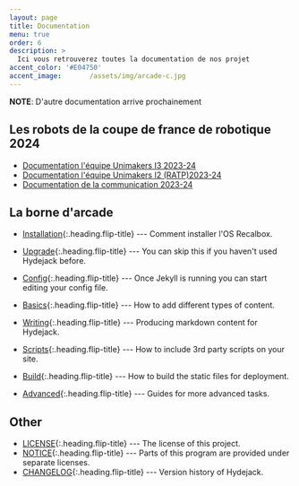 ```yaml
---
layout: page
title: Documentation
menu: true
order: 6
description: >
  Ici vous retrouverez toutes la documentation de nos projet
accent_color: '#E04750'
accent_image:       /assets/img/arcade-c.jpg
---
```


**NOTE**: D'autre documentation arrive prochainement

## Les robots de la coupe de france de robotique 2024
* [Documentation l'équipe Unimakers I3 2023-24](https://unimakers.fr/Docs-Unimakers-CDR-2024/)
* [Documentation l'équipe Unimakers I2 (RATP)2023-24](https://unimakers.fr/ITEC-2024-I2/)
* [Documentation de la communication 2023-24](http://unimakers.fr/doc_com/)

<!-- Buyers of the PRO version can jump straight to [installation for pro buyers](install.md#pro-version),
or [upgrades for pro buyers](upgrade.md#pro-version).
-->
## La borne d'arcade


* [Installation]{:.heading.flip-title} --- Comment installer l'OS Recalbox.
* [Upgrade]{:.heading.flip-title} --- You can skip this if you haven't used Hydejack before.
* [Config]{:.heading.flip-title} --- Once Jekyll is running you can start editing your config file.


* [Basics]{:.heading.flip-title} --- How to add different types of content.
* [Writing]{:.heading.flip-title} --- Producing markdown content for Hydejack.
* [Scripts]{:.heading.flip-title} --- How to include 3rd party scripts on your site.
* [Build]{:.heading.flip-title} --- How to build the static files for deployment.
* [Advanced]{:.heading.flip-title} --- Guides for more advanced tasks.


## Other


* [LICENSE]{:.heading.flip-title} --- The license of this project.
* [NOTICE]{:.heading.flip-title} --- Parts of this program are provided under separate licenses.
* [CHANGELOG]{:.heading.flip-title} --- Version history of Hydejack.


[installation]: installation.md
[upgrade]: upgrade.md
[config]: config.md
[basics]: basics.md
[writing]: writing.md
[scripts]: scripts.md
[build]: build.md
[advanced]: advanced.md
[LICENSE]: ../../LICENSE.md
[NOTICE]: ../../NOTICE.md
[CHANGELOG]: ../../CHANGELOG.md
